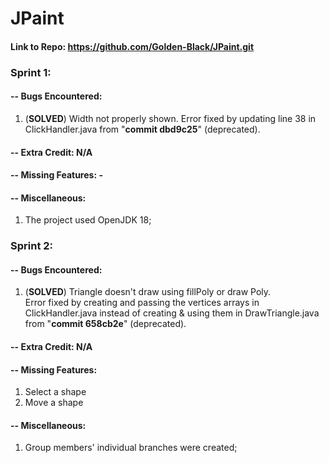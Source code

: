 # JPaint
#### Link to Repo: https://github.com/Golden-Black/JPaint.git 

### Sprint 1:
#### -- Bugs Encountered: 
1. (<b>SOLVED</b>) Width not properly shown. Error fixed by updating line 38 in ClickHandler.java from  "<b>commit dbd9c25</b>" (deprecated). 
#### -- Extra Credit: N/A
#### -- Missing Features: - 
#### -- Miscellaneous: 
1. The project used OpenJDK 18;

### Sprint 2:
#### -- Bugs Encountered:
1. (<b>SOLVED</b>) Triangle doesn't draw using fillPoly or draw Poly.
   <br> Error fixed by creating and passing the vertices arrays in ClickHandler.java instead of creating & using them in DrawTriangle.java from  "<b>commit 658cb2e</b>" (deprecated).
#### -- Extra Credit: N/A
#### -- Missing Features: 
1. Select a shape
2. Move a shape

#### -- Miscellaneous:
1. Group members' individual branches were created;

